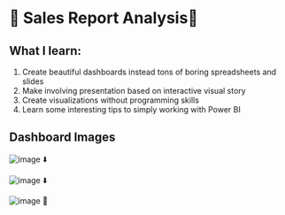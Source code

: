 # :large_orange_diamond: Sales Report Analysis:large_orange_diamond:

## What I learn:
1.  Create beautiful dashboards instead tons of boring spreadsheets and slides
2.  Make involving presentation based on interactive visual story
3.  Create visualizations without programming skills
4.  Learn some interesting tips to simply working with Power BI


## Dashboard Images
![image](https://user-images.githubusercontent.com/44643948/159284401-b21e53f9-7fc2-49c2-a845-f4ada12ca6ec.png)
:arrow_down:
                                                  
 ![image](https://user-images.githubusercontent.com/44643948/159284918-5fc6cad5-7d79-4223-a1c7-84bf198095fe.png)
 :arrow_down:
                                                 
![image](https://user-images.githubusercontent.com/44643948/159285593-63cdd202-3725-4cb1-8f59-02a69bb4338f.png)
:twisted_rightwards_arrows:
